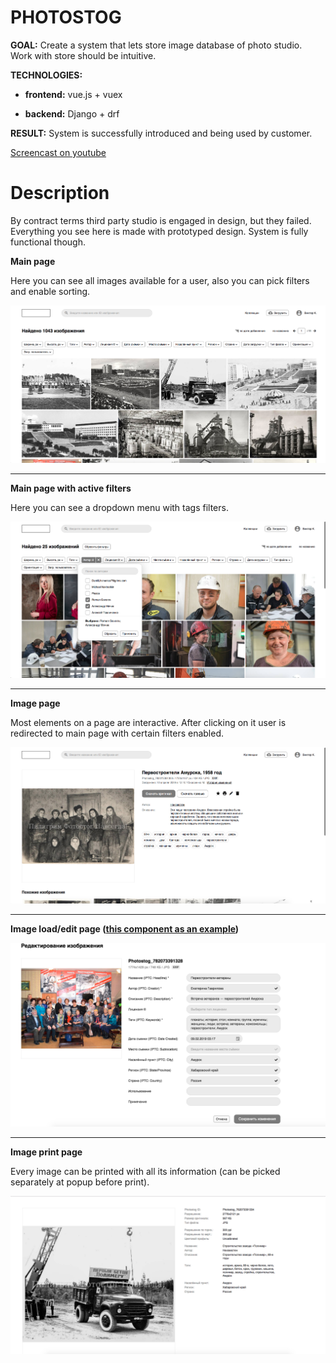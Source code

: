 # PHOTOSTOG

**GOAL:** Create a system that lets store image database of photo studio. 
Work with store should be intuitive.

**TECHNOLOGIES:**

* **frontend:** vue.js + vuex

* **backend:** Django + drf


**RESULT:** System is successfully introduced and being used by customer.

[Screencast on youtube](https://www.youtube.com/watch?v=w8igLTV37rM)

# Description

By contract terms third party studio is engaged in design, but they failed. 
Everything you see here is made with prototyped design. System is fully functional though.


**Main page**

Here you can see all images available for a user, 
also you can pick filters and enable sorting.

![](./static/01.png)

---

**Main page with active filters**

Here you can see a dropdown menu with tags filters.

![](./static/02.png)

---

**Image page**

Most elements on a page are interactive. After clicking on it user is redirected to main page
with certain filters enabled. 

![](./static/03.png)

---

**Image load/edit page ([this component as an example](/english/3.photostog/code_example.vue))**


![](./static/04.png)

---

**Image print page**

Every image can be printed with all its information 
(can be picked separately at popup before print).

![](./static/05.png)
